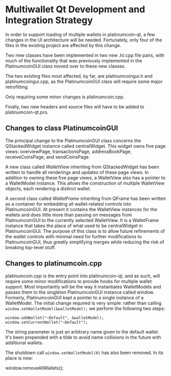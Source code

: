 Multiwallet Qt Development and Integration Strategy
===================================================

In order to support loading of multiple wallets in platinumcoin-qt, a few changes in the UI architecture will be needed.
Fortunately, only four of the files in the existing project are affected by this change.

Two new classes have been implemented in two new .h/.cpp file pairs, with much of the functionality that was previously
implemented in the PlatinumcoinGUI class moved over to these new classes.

The two existing files most affected, by far, are platinumcoingui.h and platinumcoingui.cpp, as the PlatinumcoinGUI class will require
some major retrofitting.

Only requiring some minor changes is platinumcoin.cpp.

Finally, two new headers and source files will have to be added to platinumcoin-qt.pro.

Changes to class PlatinumcoinGUI
---------------------------
The principal change to the PlatinumcoinGUI class concerns the QStackedWidget instance called centralWidget.
This widget owns five page views: overviewPage, transactionsPage, addressBookPage, receiveCoinsPage, and sendCoinsPage.

A new class called *WalletView* inheriting from QStackedWidget has been written to handle all renderings and updates of
these page views. In addition to owning these five page views, a WalletView also has a pointer to a WalletModel instance.
This allows the construction of multiple WalletView objects, each rendering a distinct wallet.

A second class called *WalletFrame* inheriting from QFrame has been written as a container for embedding all wallet-related
controls into PlatinumcoinGUI. At present it contains the WalletView instances for the wallets and does little more than passing on messages
from PlatinumcoinGUI to the currently selected WalletView. It is a WalletFrame instance
that takes the place of what used to be centralWidget in PlatinumcoinGUI. The purpose of this class is to allow future
refinements of the wallet controls with minimal need for further modifications to PlatinumcoinGUI, thus greatly simplifying
merges while reducing the risk of breaking top-level stuff.

Changes to platinumcoin.cpp
----------------------
platinumcoin.cpp is the entry point into platinumcoin-qt, and as such, will require some minor modifications to provide hooks for
multiple wallet support. Most importantly will be the way it instantiates WalletModels and passes them to the
singleton PlatinumcoinGUI instance called window. Formerly, PlatinumcoinGUI kept a pointer to a single instance of a WalletModel.
The initial change required is very simple: rather than calling `window.setWalletModel(&walletModel);` we perform the
following two steps:

	window.addWallet("~Default", &walletModel);
	window.setCurrentWallet("~Default");

The string parameter is just an arbitrary name given to the default wallet. It's been prepended with a tilde to avoid name collisions in the future with additional wallets.

The shutdown call `window.setWalletModel(0)` has also been removed. In its place is now:

window.removeAllWallets();

